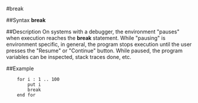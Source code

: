 
#break

##Syntax
**break**

##Description
On systems with a debugger, the environment "pauses" when execution reaches the **break** statement. While "pausing" is environment specific, in general, the program stops execution until the user presses the "Resume" or "Continue" button. While paused, the program variables can be inspected, stack traces done, etc.

##Example

        for i : 1 .. 100
            put i
            break
        end for
